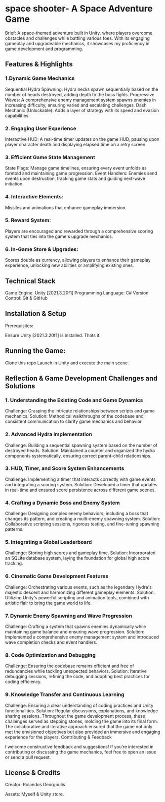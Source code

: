 # space shooter- A Space Adventure Game

Brief:
A space-themed adventure built in Unity, where players overcome obstacles and challenges while battling various foes. With its engaging gameplay and upgradeable mechanics, it showcases my proficiency in game development and programming.

## Features & Highlights
### 1.Dynamic Game Mechanics
Sequential Hydra Spawning: Hydra necks spawn sequentially based on the number of heads destroyed, adding depth to the boss fights.
Progressive Waves: A comprehensive enemy management system spawns enemies in increasing difficulty, ensuring varied and escalating challenges.
Dash Mechanic (Unlockable): Adds a layer of strategy with its speed and evasion capabilities.
### 2. Engaging User Experience
Interactive HUD: A real-time timer updates on the game HUD, pausing upon player character death and displaying elapsed time on a retry screen.
### 3. Efficient Game State Management
State Flags: Manage game timelines, ensuring every event unfolds as foretold and maintaining game progression.
Event Handlers: Enemies send events upon destruction, tracking game stats and guiding next-wave initiation.
### 4. Interactive Elements:
Missiles and animations that enhance gameplay immersion.
### 5. Reward System:
Players are encouraged and rewarded through a comprehensive scoring system that ties into the game's upgrade mechanics.
### 6. In-Game Store & Upgrades:
Scores double as currency, allowing players to enhance their gameplay experience, unlocking new abilities or amplifying existing ones.
## Technical Stack
Game Engine: Unity [2021.3.20f1]
Programming Language: C#
Version Control: Git & GitHub

## Installation & Setup
Prerequisites:

Ensure Unity [2021.3.20f1] is installed. Thats it.

## Running the Game:

Clone this repo
Launch in Unity and execute the main scene.

## Reflection & Game Development Challenges and Solutions

### 1. Understanding the Existing Code and Game Dynamics
Challenge: Grasping the intricate relationships between scripts and game mechanics.
Solution: Methodical walkthroughs of the codebase and consistent communication to clarify game mechanics and behavior.
### 2. Advanced Hydra Implementation
Challenge: Building a sequential spawning system based on the number of destroyed heads.
Solution: Maintained a counter and organized the hydra components systematically, ensuring correct parent-child relationships.
### 3. HUD, Timer, and Score System Enhancements
Challenge: Implementing a timer that interacts correctly with game events and integrating a scoring system.
Solution: Developed a timer that updates in real-time and ensured score persistence across different game scenes.
### 4. Crafting a Dynamic Boss and Enemy System
Challenge: Designing complex enemy behaviors, including a boss that changes its pattern, and creating a multi-enemy spawning system.
Solution: Collaborative scripting sessions, rigorous testing, and fine-tuning spawning patterns.
### 5. Integrating a Global Leaderboard
Challenge: Storing high scores and gameplay time.
Solution: Incorporated an SQLite database system, laying the foundation for global high score tracking.
### 6. Cinematic Game Development Features
Challenge: Orchestrating various events, such as the legendary Hydra's majestic descent and harmonizing different gameplay elements.
Solution: Utilizing Unity's powerful scripting and animation tools, combined with artistic flair to bring the game world to life.
### 7. Dynamic Enemy Spawning and Wave Progression
Challenge: Crafting a system that spawns enemies dynamically while maintaining game balance and ensuring wave progression.
Solution: Implemented a comprehensive enemy management system and introduced wave completion checks and event handlers.
### 8. Code Optimization and Debugging
Challenge: Ensuring the codebase remains efficient and free of redundancies while tackling unexpected behaviors.
Solution: Iterative debugging sessions, refining the code, and adopting best practices for coding efficiency.
### 9. Knowledge Transfer and Continuous Learning
Challenge: Ensuring a clear understanding of coding practices and Unity functionalities.
Solution: Regular discussions, explanations, and knowledge sharing sessions.
Throughout the game development process, these challenges served as stepping stones, molding the game into its final form. The collaborative and iterative approach ensured that the game not only met the envisioned objectives but also provided an immersive and engaging experience for the players.
Contributing & Feedback

I welcome constructive feedback and suggestions! If you're interested in contributing or discussing the game mechanics, feel free to open an issue or send a pull request.

## License & Credits
Creator: Rolandos Georgoulis.

Assets: Myself & Unity store.
